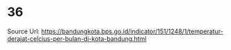 # 36
Source Url: https://bandungkota.bps.go.id/indicator/151/1248/1/temperatur-derajat-celcius-per-bulan-di-kota-bandung.html									

